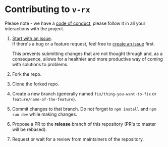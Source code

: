 # Contributing to `v-rx`

Please note - we have a [code of conduct](https://github.com/Raiondesu/v-rx/blob/master/.github/CODE_OF_CONDUCT.md),
please follow it in all your interactions with the project.

1. [Start with an issue](https://github.com/Raiondesu/v-rx/issues/new/choose).\
   If there's a bug or a feature request, feel free to [create an issue](https://github.com/Raiondesu/v-rx/issues/new/choose) first.

   This prevents submitting changes that are not thought through and, as a consequence, allows for a healthier and more productive way of coming with solutions to problems.

2. Fork the repo.
3. Clone the forked repo.
4. Create a new branch (generally named `fix/thing-you-want-to-fix` or `feature/name-of-the-feature`).
5. Commit changes to that branch.
   Do not forget to `npm install` and `npm run dev` while making changes.
6. Propose a PR to the **release** branch of this repository (PR's to master will be rebased).
7. Request or wait for a review from maintainers of the repository.
